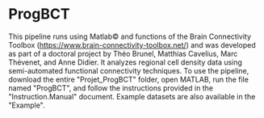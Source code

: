 # ProgBCT
This pipeline runs using Matlab© and functions of the Brain Connectivity Toolbox (https://www.brain-connectivity-toolbox.net/) and was developed as part of a doctoral project by Théo Brunel, Matthias Cavelius, Marc Thévenet, and Anne Didier. It analyzes regional cell density data using semi-automated functional connectivity techniques. To use the pipeline, download the entire "Projet_ProgBCT" folder, open MATLAB, run the file named "ProgBCT", and follow the instructions provided in the "Instruction.Manual" document. Example datasets are also available in the "Example".




